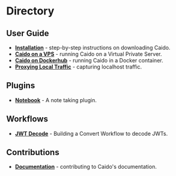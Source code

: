 # Directory

## User Guide

- **[Installation](./user_guide/installation.md)** - step-by-step instructions on downloading Caido.
- **[Caido on a VPS](./user_guide/vps.md)** - running Caido on a Virtual Private Server.
- **[Caido on Dockerhub](./user_guide/docker.md)** - running Caido in a Docker container.
- **[Proxying Local Traffic](./user_guide/proxy_local.md)** - capturing localhost traffic.

## Plugins

- **[Notebook](./plugins/notebook.md)** - A note taking plugin.

## Workflows

- **[JWT Decode](./workflows/jwt_decode.md)** - Building a Convert Workflow to decode JWTs.

## Contributions

- **[Documentation](./contributions/documentation.md)** - contributing to Caido's documentation.
